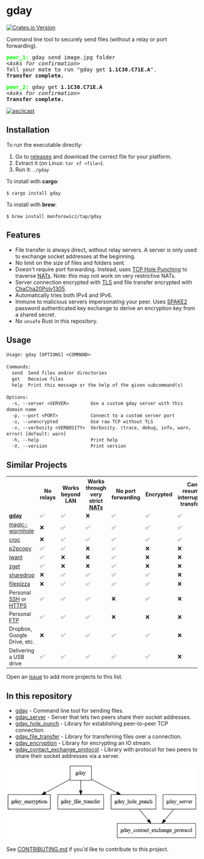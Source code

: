 # gday
[![Crates.io Version](https://img.shields.io/crates/v/gday)](https://crates.io/crates/gday)

Command line tool to securely send files (without a relay or port forwarding).

<pre>
<b style="color:lime;">peer_1:</b> gday send image.jpg folder
<i>&lt;Asks for confirmation&gt;</i>
Tell your mate to run "gday get <b>1.1C30.C71E.A</b>".
<b>Transfer complete.</b>
</pre>

<pre>
<b style="color:lime;">peer_2:</b> gday get <b>1.1C30.C71E.A</b>
<i>&lt;Asks for confirmation&gt;</i>
<b>Transfer complete.</b>
</pre>

[![asciicast](https://asciinema.org/a/1jjPVyccHweqgwA5V3un4tCnU.svg)](https://asciinema.org/a/1jjPVyccHweqgwA5V3un4tCnU)

## Installation

To run the executable directly:

1. Go to [releases](https://github.com/manforowicz/gday/releases)
and download the correct file for your platform.
2. Extract it (on Linux: `tar xf <file>`).
3. Run it: `./gday`

To install with **cargo**:
```
$ cargo install gday
```

To install with **brew**:
```
$ brew install manforowicz/tap/gday
```

## Features
- File transfer is always direct, without relay servers.
A server is only used to exchange socket addresses at the beginning.
- No limit on the size of files and folders sent.
- Doesn't require port forwarding.
Instead, uses [TCP Hole Punching](https://bford.info/pub/net/p2pnat/) to traverse
[NATs](https://en.wikipedia.org/wiki/Network_address_translation).
Note: this may not work on very restrictive NATs.
- Server connection encrypted with [TLS](https://docs.rs/rustls/)
and file transfer encrypted with [ChaCha20Poly1305](https://docs.rs/chacha20poly1305/).
- Automatically tries both IPv4 and IPv6.
- Immune to malicious servers impersonating your peer.
Uses [SPAKE2](https://docs.rs/spake2/) password authenticated key exchange
to derive an encryption key from a shared secret.
- No `unsafe` Rust in this repository.


## Usage
```
Usage: gday [OPTIONS] <COMMAND>

Commands:
  send  Send files and/or directories
  get   Receive files
  help  Print this message or the help of the given subcommand(s)

Options:
  -s, --server <SERVER>        Use a custom gday server with this domain name
  -p, --port <PORT>            Connect to a custom server port
  -u, --unencrypted            Use raw TCP without TLS
  -v, --verbosity <VERBOSITY>  Verbosity. (trace, debug, info, warn, error) [default: warn]
  -h, --help                   Print help
  -V, --version                Print version
```

## Similar Projects

<table>
    <tr>
        <th></th>
        <th>No relays</th>
        <th>Works beyond LAN</th>
        <th>Works through very strict <a href="https://en.wikipedia.org/wiki/Network_address_translation">NATs</a></th>
        <th>No port forwarding</th>
        <th>Encrypted</th>
        <th>Can resume interrupted transfers</th>
    </tr>
    <tr>
        <td><strong><a href="https://github.com/manforowicz/gday">gday</a></strong></td>
        <td>✅</td>
        <td>✅</td>
        <td>❌</td>
        <td>✅</td>
        <td>✅</td>
        <td>✅</td>
    </tr>
    <tr>
        <td><a href="https://github.com/magic-wormhole/magic-wormhole">magic-wormhole</a></td>
        <td>❌</td>
        <td>✅</td>
        <td>✅</td>
        <td>✅</td>
        <td>✅</td>
        <td>✅</td>
    </tr>
    <tr>
        <td><a href="https://github.com/schollz/croc">croc</a></td>
        <td>❌</td>
        <td>✅</td>
        <td>✅</td>
        <td>✅</td>
        <td>✅</td>
        <td>✅</td>
    </tr>
        <tr>
        <td><a href="https://github.com/psantosl/p2pcopy">p2pcopy</a></td>
        <td>✅</td>
        <td>✅</td>
        <td>❌</td>
        <td>✅</td>
        <td>❌</td>
        <td>❌</td>
    </tr>
    <tr>
        <td><a href="https://github.com/nirvik/iWant">iwant</a></td>
        <td>✅</td>
        <td>❌</td>
        <td>❌</td>
        <td>✅</td>
        <td>❌</td>
        <td>❌</td>
    </tr>
    <tr>
        <td><a href="https://github.com/nils-werner/zget">zget</a></td>
        <td>✅</td>
        <td>❌</td>
        <td>❌</td>
        <td>✅</td>
        <td>❌</td>
        <td>❌</td>
    </tr>
    <tr>
        <td><a href="https://github.com/cowbell/sharedrop">sharedrop</a></td>
        <td>❌</td>
        <td>✅</td>
        <td>✅</td>
        <td>✅</td>
        <td>✅</td>
        <td>❌</td>
    </tr>
    <tr>
        <td><a href="https://github.com/kern/filepizza">filepizza</a></td>
        <td>❌</td>
        <td>✅</td>
        <td>✅</td>
        <td>✅</td>
        <td>✅</td>
        <td>❌</td>
    </tr>
    <tr>
        <td>Personal <a href="https://en.wikipedia.org/wiki/Secure_Shell">SSH</a> or <a href="https://en.wikipedia.org/wiki/HTTPS">HTTPS</a></td>
        <td>✅</td>
        <td>✅</td>
        <td>✅</td>
        <td>❌</td>
        <td>✅</td>
        <td>❌</td>
    </tr>
    <tr>
        <td>Personal <a href="https://en.wikipedia.org/wiki/File_Transfer_Protocol">FTP</a></td>
        <td>✅</td>
        <td>✅</td>
        <td>✅</td>
        <td>❌</td>
        <td>❌</td>
        <td>❌</td>
    </tr>
    <tr>
        <td>Dropbox, Google Drive, etc.</td>
        <td>❌</td>
        <td>✅</td>
        <td>✅</td>
        <td>✅</td>
        <td>✅</td>
        <td>❌</td>
    </tr>
    <tr>
        <td>Delivering a USB drive</td>
        <td>✅</td>
        <td>✅</td>
        <td>✅</td>
        <td>✅</td>
        <td>✅</td>
        <td>❌</td>
    </tr>
</table>

Open an [issue](https://github.com/manforowicz/gday/issues) to add more projects to this list.

## In this repository

- [gday](/gday/) - Command line tool for sending files.
- [gday_server](/gday_server/) - Server that lets two peers share their socket addresses.
- [gday_hole_punch](/gday_hole_punch/) - Library for establishing peer-to-peer TCP connection.
- [gday_file_transfer](/gday_file_transfer/) - Library for transferring files over a connection.
- [gday_encryption](/gday_encryption/) - Library for encrypting an IO stream.
- [gday_contact_exchange_protocol](/gday_contact_exchange_protocol/) - Library with protocol for two peers to share their socket
addresses via a server.

![gday dependency graph](/other/dependency_graph.png)

See [CONTRIBUTING.md](/CONTRIBUTING.md) if you'd like to contribute to this project.
